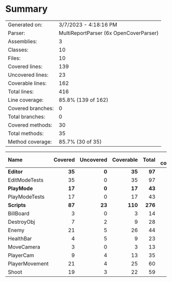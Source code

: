﻿# Summary
|||
|:---|:---|
| Generated on: | 3/7/2023 - 4:18:16 PM |
| Parser: | MultiReportParser (6x OpenCoverParser) |
| Assemblies: | 3 |
| Classes: | 10 |
| Files: | 10 |
| Covered lines: | 139 |
| Uncovered lines: | 23 |
| Coverable lines: | 162 |
| Total lines: | 416 |
| Line coverage: | 85.8% (139 of 162) |
| Covered branches: | 0 |
| Total branches: | 0 |
| Covered methods: | 30 |
| Total methods: | 35 |
| Method coverage: | 85.7% (30 of 35) |

|**Name**|**Covered**|**Uncovered**|**Coverable**|**Total**|**Line coverage**|**Covered**|**Total**|**Branch coverage**|**Covered**|**Total**|**Method coverage**|
|:---|---:|---:|---:|---:|---:|---:|---:|---:|---:|---:|---:|
|**Editor**|**35**|**0**|**35**|**97**|**100%**|**0**|**0**|****|**8**|**8**|**100%**|
|EditModeTests|35|0|35|97|100%|0|0||8|8|100%|
|**PlayMode**|**17**|**0**|**17**|**43**|**100%**|**0**|**0**|****|**3**|**3**|**100%**|
|PlayModeTests|17|0|17|43|100%|0|0||3|3|100%|
|**Scripts**|**87**|**23**|**110**|**276**|**79%**|**0**|**0**|****|**19**|**24**|**79.1%**|
|BillBoard|3|0|3|14|100%|0|0||1|1|100%|
|DestroyObj|7|2|9|28|77.7%|0|0||2|2|100%|
|Enemy|21|5|26|44|80.7%|0|0||4|5|80%|
|HealthBar|4|5|9|23|44.4%|0|0||1|2|50%|
|MoveCamera|3|0|3|13|100%|0|0||1|1|100%|
|PlayerCam|9|4|13|35|69.2%|0|0||1|2|50%|
|PlayerMovement|21|4|25|60|84%|0|0||5|6|83.3%|
|Shoot|19|3|22|59|86.3%|0|0||4|5|80%|
